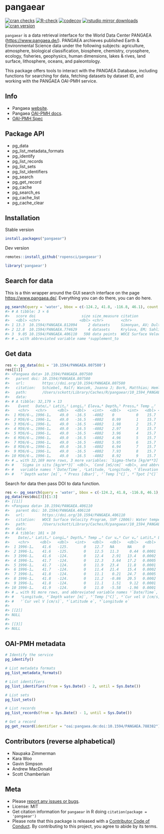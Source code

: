 pangaear
========



[![cran checks](https://badges.cranchecks.info/worst/pangaear.svg)](https://cloud.r-project.org/web/checks/check_results_pangaear.html)
[![R-check](https://github.com/ropensci/pangaear/workflows/R-check/badge.svg)](https://github.com/ropensci/pangaear/actions?query=workflow%3AR-check)
[![codecov](https://codecov.io/gh/ropensci/pangaear/branch/master/graph/badge.svg)](https://codecov.io/gh/ropensci/pangaear)
[![rstudio mirror downloads](https://cranlogs.r-pkg.org/badges/pangaear)](https://github.com/r-hub/cranlogs.app)
[![cran version](https://www.r-pkg.org/badges/version/pangaear)](https://cran.r-project.org/package=pangaear)

`pangaear` is a data retrieval interface for the World Data Center PANGAEA (https://www.pangaea.de/). PANGAEA archieves published Earth & Environmental Science data under the following subjects: agriculture, atmosphere, biological classification, biosphere, chemistry, cryosphere, ecology, fisheries, geophysics, human dimensions, lakes & rives, land surface, lithosphere, oceans, and paleontology.

This package offers tools to interact with the PANGAEA Database, including functions for searching for data, fetching datasets by dataset ID, and working with the PANGAEA OAI-PMH service.

## Info

* Pangaea [website](https://www.pangaea.de/).
* Pangaea [OAI-PMH docs](https://wiki.pangaea.de/wiki/OAI-PMH).
* [OAI-PMH Spec](http://www.openarchives.org/OAI/openarchivesprotocol.html)

## Package API

 - pg_data
 - pg_list_metadata_formats
 - pg_identify
 - pg_list_records
 - pg_list_sets
 - pg_list_identifiers
 - pg_search
 - pg_get_record
 - pg_cache
 - pg_search_es
 - pg_cache_list
 - pg_cache_clear

## Installation

Stable version


```r
install.packages("pangaear")
```

Dev version


```r
remotes::install_github('ropensci/pangaear')
```


```r
library('pangaear')
```

## Search for data

This is a thin wrapper around the GUI search interface on the page <https://www.pangaea.de/>. Everything you can do there, you can do here.


```r
pg_search(query = 'water', bbox = c(-124.2, 41.8, -116.8, 46.1), count = 3)
#> # A tibble: 3 × 6
#>   score doi                     size size_measure citation               suppl…¹
#>   <dbl> <chr>                  <dbl> <chr>        <chr>                  <chr>  
#> 1 13.3  10.1594/PANGAEA.812094     2 datasets     Simonyan, AV; Dultz, … Simony…
#> 2 12.8  10.1594/PANGAEA.774629     4 datasets     Krylova, EM; Sahling,… Krylov…
#> 3  9.05 10.1594/PANGAEA.406110   598 data points  WOCE Surface Velocity… <NA>   
#> # … with abbreviated variable name ¹​supplement_to
```

## Get data


```r
res <- pg_data(doi = '10.1594/PANGAEA.807580')
res[[1]]
#> <Pangaea data> 10.1594/PANGAEA.807580
#>   parent doi: 10.1594/PANGAEA.807580
#>   url:        https://doi.org/10.1594/PANGAEA.807580
#>   citation:   Schiebel, Ralf; Waniek, Joanna J; Bork, Matthias; Hemleben, Christoph (2001): Physical oceanography during METEOR cruise M36/6. PANGAEA, https://doi.org/10.1594/PANGAEA.807580, In supplement to: Schiebel, R et al. (2001): Planktic foraminiferal production stimulated by chlorophyll redistribution and entrainment of nutrients. Deep Sea Research Part I: Oceanographic Research Papers, 48(3), 721-740, https://doi.org/10.1016/S0967-0637(00)00065-0
#>   path:       /Users/sckott/Library/Caches/R/pangaear/10_1594_PANGAEA_807580.txt
#>   data:
#> # A tibble: 32,179 × 13
#>    Event   Date/…¹ Latit…² Longi…³ Eleva…⁴ Depth…⁵ Press…⁶ Temp …⁷   Sal Tpot …⁸
#>    <chr>   <chr>     <dbl>   <dbl>   <int>   <dbl>   <int>   <dbl> <dbl>   <dbl>
#>  1 M36/6-… 1996-1…    49.0   -16.5   -4802    0          0    15.7  35.7    15.7
#>  2 M36/6-… 1996-1…    49.0   -16.5   -4802    0.99       1    15.7  35.7    15.7
#>  3 M36/6-… 1996-1…    49.0   -16.5   -4802    1.98       2    15.7  35.7    15.7
#>  4 M36/6-… 1996-1…    49.0   -16.5   -4802    2.97       3    15.7  35.7    15.7
#>  5 M36/6-… 1996-1…    49.0   -16.5   -4802    3.96       4    15.7  35.7    15.7
#>  6 M36/6-… 1996-1…    49.0   -16.5   -4802    4.96       5    15.7  35.7    15.7
#>  7 M36/6-… 1996-1…    49.0   -16.5   -4802    5.95       6    15.7  35.7    15.7
#>  8 M36/6-… 1996-1…    49.0   -16.5   -4802    6.94       7    15.7  35.7    15.7
#>  9 M36/6-… 1996-1…    49.0   -16.5   -4802    7.93       8    15.7  35.7    15.7
#> 10 M36/6-… 1996-1…    49.0   -16.5   -4802    8.92       9    15.7  35.7    15.7
#> # … with 32,169 more rows, 3 more variables: `Sigma-theta [kg/m**3]` <dbl>,
#> #   `Sigma in situ [kg/m**3]` <dbl>, `Cond [mS/cm]` <dbl>, and abbreviated
#> #   variable names ¹​`Date/Time`, ²​Latitude, ³​Longitude, ⁴​`Elevation [m]`,
#> #   ⁵​`Depth water [m]`, ⁶​`Press [dbar]`, ⁷​`Temp [°C]`, ⁸​`Tpot [°C]`
```

Search for data then pass DOI to data function.


```r
res <- pg_search(query = 'water', bbox = c(-124.2, 41.8, -116.8, 46.1), count = 3)
pg_data(res$doi[3])[1:3]
#> [[1]]
#> <Pangaea data> 10.1594/PANGAEA.406110
#>   parent doi: 10.1594/PANGAEA.406110
#>   url:        https://doi.org/10.1594/PANGAEA.406110
#>   citation:   WOCE Surface Velocity Program, SVP (2006): Water temperature and current velocity from surface drifter SVP_9616641. PANGAEA, https://doi.org/10.1594/PANGAEA.406110
#>   path:       /Users/sckott/Library/Caches/R/pangaear/10_1594_PANGAEA_406110.txt
#>   data:
#> # A tibble: 101 × 10
#>    Date/…¹ Latit…² Longi…³ Depth…⁴ Temp …⁵ Cur v…⁶ Cur v…⁷ Latit…⁸ Longi…⁹  Code
#>    <chr>     <dbl>   <dbl>   <int>   <dbl>   <dbl>   <dbl>   <dbl>   <dbl> <int>
#>  1 1996-1…    41.6   -125.       0    12.7   NA      NA     0       0          1
#>  2 1996-1…    41.6   -125.       0    12.5   11.3     0.44  0.0001  0.0001     1
#>  3 1996-1…    41.6   -124.       0    12.4    2.91   13.4   0.0002  0.0002     1
#>  4 1996-1…    41.7   -124.       0    12.3    3.64   17.2   0.0005  0.0004     1
#>  5 1996-1…    41.7   -124.       0    11.9   23.4    11.8   0.0001  0.0001     1
#>  6 1996-1…    41.7   -124.       0    11.4   21.4    15.4   0.0002  0.0002     1
#>  7 1996-1…    41.8   -124.       0    11.1    0.21   24.7   0.0005  0.0004     1
#>  8 1996-1…    41.8   -124.       0    11.2   -0.86   20.5   0.0002  0.0002     1
#>  9 1996-1…    41.8   -124.       0    11.1    1.51    9.12  0.0001  0.0001     1
#> 10 1996-1…    41.9   -124.       0    11.0   -5.58   -1.96  0.0001  0.0001     1
#> # … with 91 more rows, and abbreviated variable names ¹​`Date/Time`, ²​Latitude,
#> #   ³​Longitude, ⁴​`Depth water [m]`, ⁵​`Temp [°C]`, ⁶​`Cur vel U [cm/s]`,
#> #   ⁷​`Cur vel V [cm/s]`, ⁸​`Latitude e`, ⁹​`Longitude e`
#> 
#> [[2]]
#> NULL
#> 
#> [[3]]
#> NULL
```

## OAI-PMH metadata


```r
# Identify the service
pg_identify()

# List metadata formats
pg_list_metadata_formats()

# List identifiers
pg_list_identifiers(from = Sys.Date() - 2, until = Sys.Date())

# List sets
pg_list_sets()

# List records
pg_list_records(from = Sys.Date() - 1, until = Sys.Date())

# Get a record
pg_get_record(identifier = "oai:pangaea.de:doi:10.1594/PANGAEA.788382")
```

## Contributors (reverse alphabetical)

* Naupaka Zimmerman
* Kara Woo
* Gavin Simpson
* Andrew MacDonald
* Scott Chamberlain

## Meta

* Please [report any issues or bugs](https://github.com/ropensci/pangaear/issues).
* License: MIT
* Get citation information for `pangaear` in R doing `citation(package = 'pangaear')`
* Please note that this package is released with a [Contributor Code of Conduct](https://ropensci.org/code-of-conduct/). By contributing to this project, you agree to abide by its terms.
